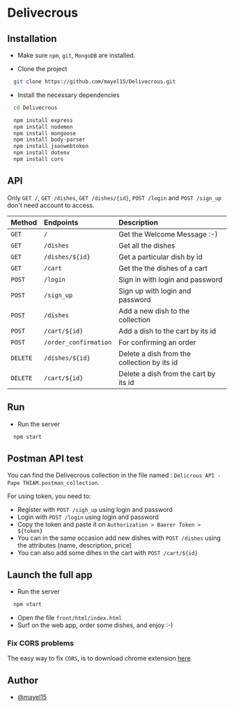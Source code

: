 # Delivecrous

## Installation
- Make sure `npm`, `git`, `MongoDB` are installed. 

- Clone the project 
```bash
  git clone https://github.com/mayel15/Delivecrous.git
```

- Install the necessary dependencies 
```bash
  cd Delivecrous
```
```bash
  npm install express
  npm install nodemon 
  npm install mongoose
  npm install body-parser
  npm install jsonwebtoken
  npm install dotenv
  npm install cors
```

## API 
Only `GET /`, `GET /dishes`, `GET /dishes/{id}`, `POST /login` and `POST /sign_up` don't need account to access. 

| Method | Endpoints     | Description                       |
| :-------- | :------- | :-------------------------------- |
| `GET`      | `/` | Get the Welcome Message :-) |
| `GET`      | `/dishes` | Get all the dishes |
| `GET`      | `/dishes/${id}` | Get a particular dish by id |
| `GET`      | `/cart` | Get the the dishes of a cart |
| `POST`      | `/login` | Sign in with login and password |
| `POST`      | `/sign_up` | Sign up with login and password |
| `POST`      | `/dishes` | Add a new dish to the collection |
| `POST`      | `/cart/${id}` | Add a dish to the cart by its id  |
| `POST`      | `/order_confirmation` | For confirming an order  |
| `DELETE`      | `/dishes/${id}` | Delete a dish from the collection by its id |
| `DELETE`      | `/cart/${id}` | Delete a dish from the cart by its id |

## Run 
- Run the server
```bash 
  npm start 
```


## Postman API test
You can find the Delivecrous collection in the file named : `Delicrous API - Pape THIAM.postman_collection`.

For using token, you need to:
- Register with `POST /sigh_up` using login and password
- Login with `POST /login` using login and password 
- Copy the token and paste it on `Authorization > Baerer Token > ${token}`
- You can in the same occasion add new dishes with `POST /dishes` using the attributes (name, description, price)
- You can also add some dihes in the cart with `POST /cart/${id}`

## Launch the full app 
- Run the server 
```bash 
  npm start 
```
- Open the file `front/html/index.html`
- Surf on the web app, order some dishes, and enjoy :-)

### Fix CORS problems 
The easy way to fix `CORS`, is to download chrome extension [here](https://chrome.google.com/webstore/detail/allow-cors-access-control/lhobafahddgcelffkeicbaginigeejlf?hl=en)


## Author

- [@mayel15](https://www.github.com/mayel15)
